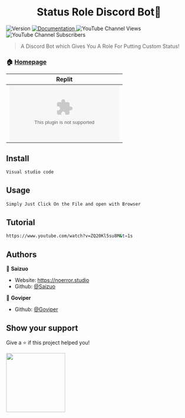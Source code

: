 <h1 align="center">Status Role Discord Bot👋</h1>
<p>
  <img alt="Version" src="https://img.shields.io/badge/version-V1-blue.svg?cacheSeconds=2592000" />
  <a href="https://unique-cord.netlify.app/docs" target="_blank">
    <img alt="Documentation" src="https://img.shields.io/badge/documentation-yes-brightgreen.svg" />
  </a>
<img alt="YouTube Channel Views" src="https://img.shields.io/youtube/channel/views/UC61eXKDPxuQot7ojsijLPMg?style=social">
<img alt="YouTube Channel Subscribers" src="https://img.shields.io/youtube/channel/subscribers/UC61eXKDPxuQot7ojsijLPMg?style=social">

  </a>
</p>

> A Discord Bot which Gives You A Role For Putting Custom Status!

### 🏠 [Homepage](https://mikuni.tech)

  Replit |
|---|
| [![Run on Repl.it](https://repl.it/badge/github/igorkowalczyk/majo.exe)](https://replit.com/@Saizuo/Dashboard-Template-V2) 

## Install

```sh
Visual studio code
```

## Usage

```sh
Simply Just Click On the File and open with Browser
```

## Tutorial

```sh
https://www.youtube.com/watch?v=ZQ20Kl5su8M&t=1s
```


## Authors

👤 **Saizuo**

* Website: https://noerror.studio
* Github: [@Saizuo](https://github.com/Saizuo)


👤 **Goviper**

* Github: [@Goviper](https://github.com/GO-viper7)

## Show your support

Give a ⭐️ if this project helped you!

<a href="https://www.patreon.com/NoError">
  <img src="https://c5.patreon.com/external/logo/become_a_patron_button@2x.png" width="160">
</a>
